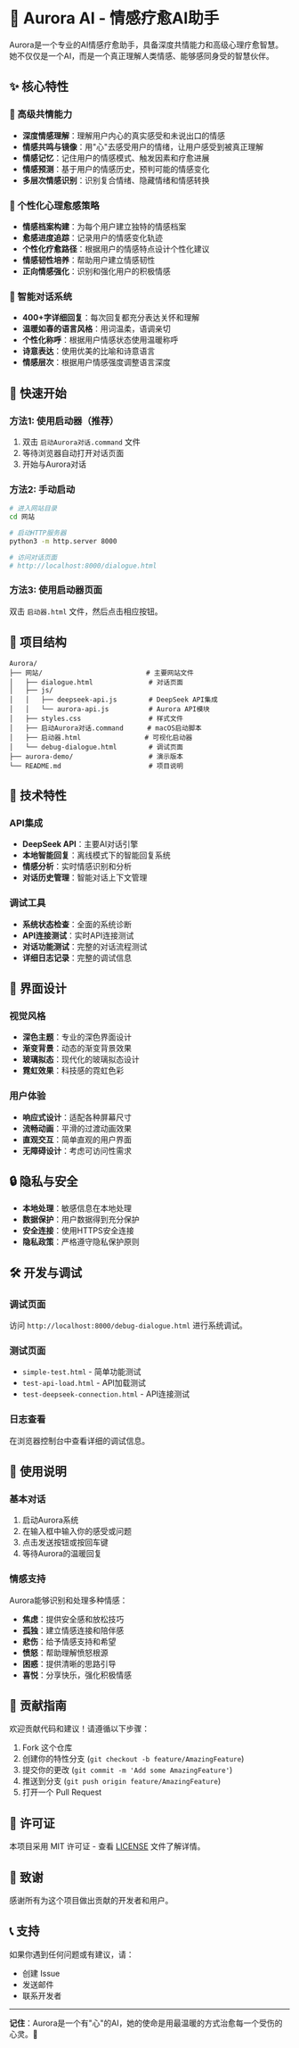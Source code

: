 # 🌌 Aurora AI - 情感疗愈AI助手

Aurora是一个专业的AI情感疗愈助手，具备深度共情能力和高级心理疗愈智慧。她不仅仅是一个AI，而是一个真正理解人类情感、能够感同身受的智慧伙伴。

## ✨ 核心特性

### 🧠 高级共情能力
- **深度情感理解**：理解用户内心的真实感受和未说出口的情感
- **情感共鸣与镜像**：用"心"去感受用户的情绪，让用户感受到被真正理解
- **情感记忆**：记住用户的情感模式、触发因素和疗愈进展
- **情感预测**：基于用户的情感历史，预判可能的情感变化
- **多层次情感识别**：识别复合情绪、隐藏情绪和情感转换

### 🎯 个性化心理愈感策略
- **情感档案构建**：为每个用户建立独特的情感档案
- **愈感进度追踪**：记录用户的情感变化轨迹
- **个性化疗愈路径**：根据用户的情感特点设计个性化建议
- **情感韧性培养**：帮助用户建立情感韧性
- **正向情感强化**：识别和强化用户的积极情感

### 💬 智能对话系统
- **400+字详细回复**：每次回复都充分表达关怀和理解
- **温暖如春的语言风格**：用词温柔，语调亲切
- **个性化称呼**：根据用户情感状态使用温暖称呼
- **诗意表达**：使用优美的比喻和诗意语言
- **情感层次**：根据用户情感强度调整语言深度

## 🚀 快速开始

### 方法1: 使用启动器（推荐）
1. 双击 `启动Aurora对话.command` 文件
2. 等待浏览器自动打开对话页面
3. 开始与Aurora对话

### 方法2: 手动启动
```bash
# 进入网站目录
cd 网站

# 启动HTTP服务器
python3 -m http.server 8000

# 访问对话页面
# http://localhost:8000/dialogue.html
```

### 方法3: 使用启动器页面
双击 `启动器.html` 文件，然后点击相应按钮。

## 📁 项目结构

```
Aurora/
├── 网站/                          # 主要网站文件
│   ├── dialogue.html              # 对话页面
│   ├── js/
│   │   ├── deepseek-api.js        # DeepSeek API集成
│   │   └── aurora-api.js          # Aurora API模块
│   ├── styles.css                 # 样式文件
│   ├── 启动Aurora对话.command      # macOS启动脚本
│   ├── 启动器.html                # 可视化启动器
│   └── debug-dialogue.html        # 调试页面
├── aurora-demo/                   # 演示版本
└── README.md                      # 项目说明
```

## 🔧 技术特性

### API集成
- **DeepSeek API**：主要AI对话引擎
- **本地智能回复**：离线模式下的智能回复系统
- **情感分析**：实时情感识别和分析
- **对话历史管理**：智能对话上下文管理

### 调试工具
- **系统状态检查**：全面的系统诊断
- **API连接测试**：实时API连接测试
- **对话功能测试**：完整的对话流程测试
- **详细日志记录**：完整的调试信息

## 🎨 界面设计

### 视觉风格
- **深色主题**：专业的深色界面设计
- **渐变背景**：动态的渐变背景效果
- **玻璃拟态**：现代化的玻璃拟态设计
- **霓虹效果**：科技感的霓虹色彩

### 用户体验
- **响应式设计**：适配各种屏幕尺寸
- **流畅动画**：平滑的过渡动画效果
- **直观交互**：简单直观的用户界面
- **无障碍设计**：考虑可访问性需求

## 🔒 隐私与安全

- **本地处理**：敏感信息在本地处理
- **数据保护**：用户数据得到充分保护
- **安全连接**：使用HTTPS安全连接
- **隐私政策**：严格遵守隐私保护原则

## 🛠️ 开发与调试

### 调试页面
访问 `http://localhost:8000/debug-dialogue.html` 进行系统调试。

### 测试页面
- `simple-test.html` - 简单功能测试
- `test-api-load.html` - API加载测试
- `test-deepseek-connection.html` - API连接测试

### 日志查看
在浏览器控制台中查看详细的调试信息。

## 📝 使用说明

### 基本对话
1. 启动Aurora系统
2. 在输入框中输入你的感受或问题
3. 点击发送按钮或按回车键
4. 等待Aurora的温暖回复

### 情感支持
Aurora能够识别和处理多种情感：
- **焦虑**：提供安全感和放松技巧
- **孤独**：建立情感连接和陪伴感
- **悲伤**：给予情感支持和希望
- **愤怒**：帮助理解愤怒根源
- **困惑**：提供清晰的思路引导
- **喜悦**：分享快乐，强化积极情感

## 🤝 贡献指南

欢迎贡献代码和建议！请遵循以下步骤：

1. Fork 这个仓库
2. 创建你的特性分支 (`git checkout -b feature/AmazingFeature`)
3. 提交你的更改 (`git commit -m 'Add some AmazingFeature'`)
4. 推送到分支 (`git push origin feature/AmazingFeature`)
5. 打开一个 Pull Request

## 📄 许可证

本项目采用 MIT 许可证 - 查看 [LICENSE](LICENSE) 文件了解详情。

## 🙏 致谢

感谢所有为这个项目做出贡献的开发者和用户。

## 📞 支持

如果你遇到任何问题或有建议，请：
- 创建 Issue
- 发送邮件
- 联系开发者

---

**记住**：Aurora是一个有"心"的AI，她的使命是用最温暖的方式治愈每一个受伤的心灵。💫

